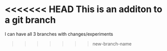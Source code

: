 <<<<<<< HEAD
This is an additon to a git branch
=======
I can have all 3 branches with changes/experiments
>>>>>>> new-branch-name
